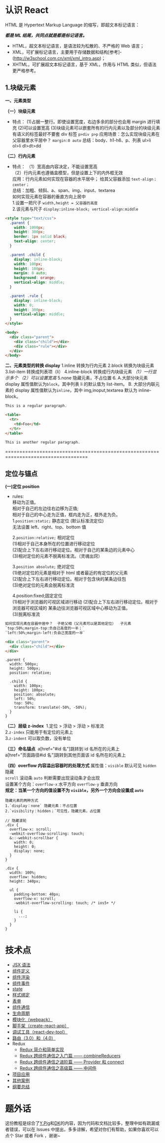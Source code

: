 # 认识 React

HTML 是 Hypertext Markup Language 的缩写，即超文本标记语言：

_**都是 ML 结尾，共同点就是都是标记语言。**_

- HTML，超文本标记语言，是语法较为松散的、不严格的 Web 语言；
- XML，可扩展标记语言，主要用于存储数据和结构[参考]-(http://w3school.com.cn/xml/xml_intro.asp)；
- XHTML，可扩展超文本标记语言，基于 XML，作用与 HTML 类似，但语法更严格参考。

## 1.块级元素

**一、元素类型**

**（一）块级元素**

- 特点：
  (1)占据一整行。即使设置宽度，右边多余的部分也会用 margin 进行填充
  (2)可以设置宽高
  (3)块级元素可以嵌套所有的行内元素以及部分的块级元素
  有语义的标签最好不要套 div 标签 `p>div p>p`
  应用场景：怎么实现块级元素在父容器里水平居中？
  `margin:0 auto`
  总结：body、h1-h6、p、列表 ul>li ol>li dl>dt>dd

**（二）行内元素**

- 特点：
  （1）宽高由内容决定，不能设置宽高  
  （2）行内元素也遵循盒模型，但是设置上下的内外框无效  
   应用：行内元素如何实现在容器的水平居中； 给其父容器添加 `text-align；center；`  
   总结：加粗、倾斜、a、span、img、input、textarea  
   如何实现元素在容器的垂直方向上居中  
   1.设置一把尺子 `width,height = 父容器的高度`  
   2.该元素与尺子 `display:inline-block; vertical-align:middle`

```html
<style type="text/css">
  .parent {
    width: 1000px;
    height: 300px;
    border: 1px solid black;
    text-align: center;
  }

  .parent .child {
    display: inline-block;
    width: 100px;
    height: 100px;
    margin: 0 auto;
    background: orange;
    vertical-align: middle;
  }

  .parent .rule {
    display: inline-block;
    width: 0;
    height: 300px;
    vertical-align: middle;
  }
</style>

<body>
  <div class="parent">
    <div class="child"></div>
    <div class="rule"></div>
  </div>
</body>
```

**二、元素类型的转换 display**
1.inline 转换为行内元素
2.block 转换为块级元素
3.list-item 转换成列表项（li）
4.inline-block 转换成行内块级元素
_（1）一行显示多个 （2）可以设置宽高_
5.none 隐藏元素，不占位置 6.
A.大部分块元素 display 属性值默认为`block`，其中列表 li 的默认值为 list-item。
B. 大部分内联元素的 display 属性值默认为`inline`，其中 img,inoput,textarea 默认为 inline-block。

```html
This is a regular paragraph.

<table>
  <tr>
    <td>Foo</td>
  </tr>
</table>

This is another regular paragraph.
```

===================================================================================

## 定位与锚点

**(一)定位 position**

- rules:  
   移动为正值。  
   ​ 相对于自己的左边往右边移为正值;  
   ​ 相对于自己的中心走为正值，框内走为正，框外走为负。  
  1.`position:static;` 静态定位 (默认标准流定位)  
   ​ 无法设置 left、right、top、bottom 值

  2.`position:relative;` 相对定位  
   ​ (1)相对于自己本身所在的位置进行移动定位  
   ​ (2)配合上下左右进行移动定位。相对于自己的某条边的元素中心  
   ​ (3)相对定位的元素不脱离标准流。（灵魂出窍）

  3.`position absolute;` 绝对定位  
   ​ (1)绝对定位的元素是相对于 html 或者最近的有定位的父元素  
   ​ (2)配合上下左右进行移动定位。相对于包含块的某条边往包  
   ​ (3)绝对定位的元素会脱离标准流

  4.position:fixed;固定定位  
   ​ (1)相对于浏览器的可视区域进行移动
  ​ (2)配合上下左右进行移动定位。相对于浏览器可视区域的 某条边往浏览器可视区域中心移动为正值。  
   ​ (3)脱离标准流

```html
如何实现元素在容器中居中？ ​ 子绝父相（父元素可以是其他定位） ​ 子元素
`top:50%;margin-top:负自己高度的一半；` ​
`left:50%;margin-left:负自己宽度的一半`

<div class="parent">
  <div class="child"></div>
</div>
```

```less
.parent {
  width: 500px;
  height: 500px;
  position: relative;

  .child {
    width: 100px;
    height: 100px;
    position: absolute;
    left: 50%;
    top: 50%;
    transform: translate(-50%, -50%);
  }
}
```

**（二）层级 z-index**
​ 1.定位 > 浮动 > 浮动 > 标准流  
​ 2.`z-index` 只能用于有定位的元素上  
​ 3.`z-indent` 可以取负数，没有单位

**（三）命名锚点**
​ a[href="#id 名"]跳转到 id 名所在的元素上  
​ a[href="页面路径#id 名"]跳转到其他页面该 id 名所在的元素上

**（四）overflow 内容溢出容器时的处理方式**
​ 属性值：`visible` 默认可见 `hidden` 隐藏  
​ `scroll` 滚动条 `auto` 判断需要出现滚动条才会出现  
​ 设置某个方向：`overflow-x` 水平方向 `overflow-y` 垂直方向  
​ **规定：当某一个方向的值设置不为 `visible`，另外一个方向会设置成 `auto`**

    隐藏元素的两种方式
    1.`display：none` 隐藏元素：不占位置
    2.`visibility：hidden；`可见性，隐藏元素，占位置

```less
// 隐藏滚轮
.div {
  overflow-x: scroll;
  -webkit-overflow-scrolling: touch;
  &::-webkit-scrollbar {
    width: 0;
    height: 0;
    display: none;
  }
}

.div {
  width: 100%;
  overflow: hidden;
  height: 340px;

  ul {
    padding-bottom: 40px;
    overflow-x: scroll;
    -webkit-overflow-scrolling: touch; /* ios5+ */

    li {
      ...;
    }
  }
}
```

# 技术点

- [JSX 语法](https://github.com/wscats/react-tutorial/tree/master/react/jsx)
- [组件定义](https://github.com/wscats/react-tutorial/tree/master/react/component/src/define)
- [组件渲染](https://github.com/wscats/react-tutorial/tree/master/react/component/src/render)
- [组件事件](https://github.com/wscats/react-tutorial/tree/master/react/component/src/event)
- [state](https://github.com/wscats/react-tutorial/tree/master/react/component/src/state)
- [样式绑定](https://github.com/wscats/react-tutorial/tree/master/react/component/src/style)
- [表单](https://github.com/wscats/react-tutorial/tree/master/react/component/src/form)
- [组件通信](https://github.com/wscats/react-tutorial/tree/master/react/component/src/communication)
- [生命周期](https://github.com/wscats/react-tutorial/tree/master/react/component/src/lifecycle)
- [模块化（webpack）](https://github.com/wscats/react-tutorial/tree/master/react/webpack)
- [脚手架（create-react-app）](https://github.com/wscats/react-tutorial/tree/master/react/create-react-app)
- [调试工具（react-dev-tool）](https://github.com/wscats/react-tutorial/tree/master/react/react-devtool)
- [路由（3.0）](https://github.com/wscats/react-tutorial/tree/master/react/router)[和（4.0）](https://github.com/wscats/react-tutorial/tree/master/react/router4)
- Redux
  - [Redux 简介和简单实现](https://github.com/wscats/react-tutorial/tree/master/react/redux)
  - [Redux 跨组件通信之入门篇 —— combineReducers](https://github.com/wscats/react-tutorial/tree/master/react/redux/combineReducers)
  - [Redux 跨组件通信之进阶篇 —— Provider 和 connect](https://github.com/wscats/react-tutorial/tree/master/react/redux/connetProvider)
  - [Redux 跨组件通信之高级篇 —— 中间件](https://github.com/wscats/react-tutorial/tree/master/react/redux/middleware)
- [项目应用](https://wscats.github.io/react-tutorial/react/reactERP/index.html#/login)
- [其他案例](https://github.com/Wscats/react-tutorial/blob/master/CASE.md)
- [纲要总结](https://github.com/Wscats/react-tutorial/blob/master/react/summery/summery.md)

# 题外话

这份教程是综合了[Y.Pig](https://github.com/Wscats/react-tutorial)和[DK](https://github.com/dk-lan/react)的内容，因为代码和文档比较多，整理中如有疏漏或者错误，可以在 Issues 中提出，多多谅解，希望对你们有帮助，如果你喜欢可以点个 Star 或者 Fork ，谢谢~
